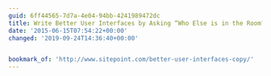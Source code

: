 ```yaml
---
guid: 6ff44565-7d7a-4e04-94bb-4241989472dc
title: Write Better User Interfaces by Asking “Who Else is in the Room?"
date: '2015-06-15T07:54:22+00:00'
changed: '2019-09-24T14:36:40+00:00'


bookmark_of: 'http://www.sitepoint.com/better-user-interfaces-copy/'
---
```




